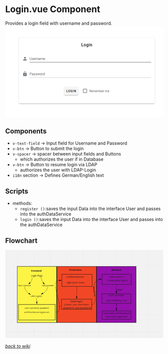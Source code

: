 # Login.vue Component
Provides a login field with username and password.
![Mockup of Register Page](../pictures/LoginPage/login.png)
## Components
- `v-text-field` -> Input field for Username and Password
- `v-btn` -> Button to submit the login
- `v-spacer` -> spacer between input fields and Buttons
    - which authorizes the user if in Database 
- `v-btn` -> Button to resume login via LDAP
    - authorizes the user with LDAP-Login
- `i18n` section -> Defines German/English text

## Scripts
- methods:
  - `register ()`:saves the input Data into the interface User and passes into the authDataService
  - `login ()`:saves the input Data into the interface User and passes into the authDataService
## Flowchart
![Flowchart for Login Page](../pictures/LoginPage/flowchart_login.png)

[_back to wiki_](./)

